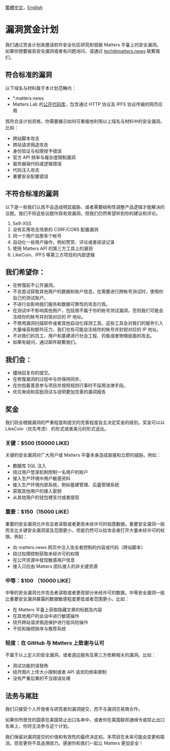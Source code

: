 [繁體中文](./SECURITY-zh_hant.md)，[English](./SECURITY.md)

# 漏洞赏金计划
我们通过赏金计划来邀请软件安全社区研究和發掘 Matters 平臺上的安全漏洞。如果你想要报告安全漏洞或者有问题询问，请通过 tech@matters.news 联繫我们。


## 符合标准的漏洞

以下域名与材料属于本计划范畴内：

- *.matters.news
- Matters Lab 的[公开代码库](https://github.com/thematters)，包含通过 HTTP 协议及 IPFS 协议传输的网页应用

爲符合该计划资格，你需要展示如何可重複地利用以上域名与材料中的安全漏洞，比如：

- 跨站脚本攻击
- 跨站请求僞造攻击
- 身份验证与权限授予错误
- 官方 API 频率与複杂度限制漏洞
- 服务器端代码或逻辑错误
- 代码注入攻击
- 重要安全配置错误


## 不符合标准的漏洞

以下是一些我们认爲不会造成明显威胁、或者需要结构性调整产品逻辑才能解决的议题。我们不将这些议题作爲有效漏洞，但我们仍然希望听到你的建议和评论。


1. Self-XSS
2. 没有实用攻击场景的 CSRF/CORS 配置漏洞
3. 同一个用户註册多个帐号
4. 自动化一些用户操作，例如赞赏、评论或者阅读记录
5. 使用 Matters API 的第三方工具上的漏洞
6. LikeCoin、IPFS 等第三方项目的内部逻辑


## 我们希望你：


- 在修復前不公开漏洞。
- 不去尝试获取其他用户的数据和账户信息。在需要进行跨帐号测试时，使用你自己的测试账户。
- 不进行会影响我们服务和数据可靠性的攻击行爲。
- 在测试中不影响其他用户，包括用不属于你的帐号测试漏洞，否则我们可能会冻结你的帐号并封锁对应的 IP 地址。
- 不使用漏洞扫描软件或者其他自动化探测工具。这些工具会对我们的服务引入大量噪音和额外压力，我们也有可能会冻结你的帐号并封锁对应的 IP 地址。
- 不对我们的员工、用户和基建进行社会工程、钓鱼或者物理层面的攻击。
- 如果有疑问，通过邮件联繫我们。


## 我们会：


- 儘快回复你的提交。
- 在修復漏洞的过程中与你保持同步。
- 在你抱着善意参与项目并按照规则行事时不採用法律手段。
- 优先审阅和奖励测试与说明更加完善的漏洞报告



## 奖金

我们将会根据漏洞的严重程度和提交的完善程度自主决定奖金的级别。奖金可以以 LikeCoin（优先考虑） 的形式或者美元的形式送出。

### 关键：$500 (50000 LIKE)

关键的安全漏洞对广大用户或 Matters 平臺本身造成直接和立即的威胁。例如：


- 数据库 SQL 注入
- 绕过用户登录机制控制一名用户的账户
- 接入生产环境中用户敏感资料
- 接入生产环境内部系统，例如基建管理、后臺管理系统
- 获取其他用户的接入密钥
- 从其他用户的钱包裡支付或者提现

### 重要：$150（15000 LIKE）

重要的安全漏洞允许攻击者读取或者更改未经许可的铭感数据。重要安全漏洞一般而言比关键安全漏洞波及范围更小，但是仍然可以给攻击者打开大量未经许可的权限。例如：


- 向 matters.news 网页中注入攻击者控制的内容或代码（跨站脚本）
- 绕过权限控制获取未经许可的权限
- 在公开资源中發现敏感用户信息
- 接入只应由 Matters 团队接入的非关键资源

### 中等：$100 （10000 LIKE）

中等的安全漏洞允许攻击者读取或者更改部分未经许可的数据。中等安全漏洞一般比重要安全漏洞暴露的数据敏感程度更低或者范围更小。比如：


- 在 Matters 平臺上获取隐藏文章的标题及内容
- 在其他用户的会话中进行敏感操作
- 绕开跨站请求僞造保护进行低风险操作
- 干扰和操控排序与推荐系统

### 轻度：在 GitHub 与 Matters 上致谢与认可

不属于以上定义的安全漏洞，或者週边服务及第三方依赖相关的漏洞。比如：


- 测试功能的误發佈
- 绕开图片上传大小限制或者 API 请求的频率限制
- 没有严重后果的不当错误处理


## 法务与尾註

我们只接受个人开發者与研究者的漏洞提交，而不与漏洞交易商合作。

如果你所居住的国家在美国禁止出口名单中，或者你在美国联邦通缉令或禁止出口名单上，你将无法参与这个计划。

我们保留对漏洞提交的价值和有效性的最终决定权。本项目在未来可能会变更和取消，但变更将不具追溯效力。感谢你和我们一起让 Matters 更加安全！

